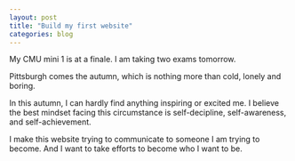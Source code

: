 ```yaml
---
layout: post
title: "Build my first website"
categories: blog
---
```


My CMU mini 1 is at a finale. I am taking two exams tomorrow.

Pittsburgh comes the autumn, which is nothing more than cold, lonely and boring. 

In this autumn, I can hardly find anything inspiring or excited me. I believe the best mindset facing this circumstance is self-decipline, self-awareness, and self-achievement.

I make this website trying to communicate to someone I am trying to become. And I want to take efforts to become who I want to be.
